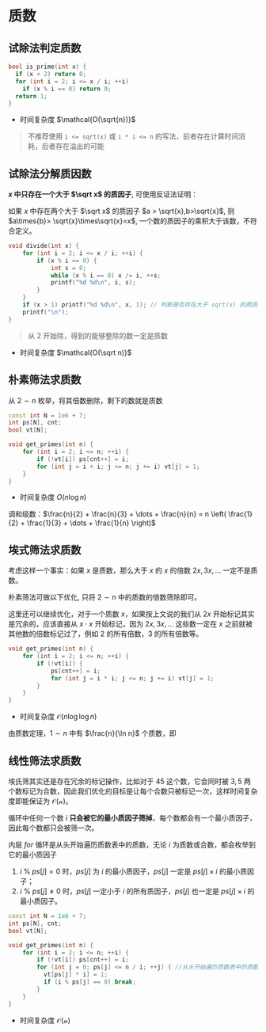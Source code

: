 # 质数

## 试除法判定质数

```cpp
bool is_prime(int x) {
  if (x < 2) return 0;
  for (int i = 2; i <= x / i; ++i)
    if (x % i == 0) return 0;
  return 1;
}
```

- 时间复杂度 $\mathcal{O(\sqrt{n})}$

> 不推荐使用 `i <= sqrt(x)` 或 `i * i <= n` 的写法，前者存在计算时间消耗，后者存在溢出的可能

## 试除法分解质因数

**$x$ 中只存在一个大于 $\sqrt x$ 的质因子**, 可使用反证法证明：

如果 $x$ 中存在两个大于 $\sqrt x$ 的质因子 $a > \sqrt{x},b>\sqrt{x}$, 则 $a\times{b}> \sqrt{x}\times\sqrt{x}=x$, 一个数的质因子的乘积大于该数，不符合定义。

```cpp
void divide(int x) {
    for (int i = 2; i <= x / i; ++i) {
        if (x % i == 0) {
            int s = 0;
            while (x % i == 0) x /= i, ++s;
            printf("%d %d\n", i, s);
        }
    }
    if (x > 1) printf("%d %d\n", x, 1); // 判断是否存在大于 sqrt(x) 的质因子
    printf("\n");
}
```

> 从 2 开始除，得到的能够整除的数一定是质数

- 时间复杂度 $\mathcal{O(\sqrt n)}$

## 朴素筛法求质数

从 $2 \sim n$ 枚举，将其倍数删除，剩下的数就是质数

```cpp
const int N = 1e6 + 7;
int ps[N], cnt;
bool vt[N];

void get_primes(int n) {
    for (int i = 2; i <= n; ++i) {
        if (!vt[i]) ps[cnt++] = i;
        for (int j = i + i; j <= n; j += i) vt[j] = 1;
    }
}
```

- 时间复杂度 $O(n\log n)$

调和级数：$\frac{n}{2} + \frac{n}{3} + \dots + \frac{n}{n} = n \left( \frac{1}{2} + \frac{1}{3} + \dots + \frac{1}{n} \right)$

## 埃式筛法求质数

考虑这样一个事实：如果 $x$ 是质数，那么大于 $x$ 的 $x$ 的倍数 $2x,3x,\ldots$ 一定不是质数。

朴素筛法可做以下优化, 只将 $2 \sim n$ 中的质数的倍数筛除即可。

这里还可以继续优化，对于一个质数 $x$，如果按上文说的我们从 $2x$ 开始标记其实是冗余的，应该直接从 $x\cdot x$ 开始标记，因为 $2x,3x,\ldots$ 这些数一定在 $x$ 之前就被其他数的倍数标记过了，例如 $2$ 的所有倍数，$3$ 的所有倍数等。

```cpp
void get_primes(int n) {
    for (int i = 2; i <= n; ++i) {
        if (!vt[i]) {
            ps[cnt++] = i;
            for (int j = i * i; j <= n; j += i) vt[j] = 1;
        }
    }
}
```

- 时间复杂度 $\mathcal O(n\log{\log{n}})$

由质数定理，$1 \sim n$ 中有 $\frac{n}{\ln n}$ 个质数，即

## 线性筛法求质数

埃氏筛其实还是存在冗余的标记操作，比如对于 $45$ 这个数，它会同时被 $3,5$ 两个数标记为合数，因此我们优化的目标是让每个合数只被标记一次，这样时间复杂度即能保证为 $\mathcal{O(n)}$。

循环中任何一个数 $i$ **只会被它的最小质因子筛掉**，每个数都会有一个最小质因子，因此每个数都只会被筛一次。

内层 $\textit{for}$ 循环是从头开始遍历质数表中的质数，无论 $i$ 为质数或合数，都会枚举到它的最小质因子

1. $i\;\%\;ps[j] = 0$ 时，$ps[j]$ 为 $i$ 的最小质因子，$ps[j]$ 一定是 $ps[j] \times i$ 的最小质因子；
2. $i \ \% \ ps[j] \ne 0$ 时，$ps[j]$ 一定小于 $i$ 的所有质因子，$ps[j]$ 也一定是 $ps[j] \times i$ 的最小质因子。

```cpp
const int N = 1e6 + 7;
int ps[N], cnt;
bool vt[N];

void get_primes(int n) {
    for (int i = 2; i <= n; ++i) {
        if (!vt[i]) ps[cnt++] = i;
        for (int j = 0; ps[j] <= n / i; ++j) { //从头开始遍历质数表中的质数
          vt[ps[j] * i] = 1;
          if (i % ps[j] == 0) break;
        }
    }
}
```

- 时间复杂度 $\mathcal{O(n)}$
